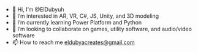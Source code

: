 - 👋 Hi, I’m @ElDubyuh
- 👀 I’m interested in AR, VR, C#, JS, Unity, and 3D modeling
- 🌱 I’m currently learning Power Platform and Python
- 💞️ I’m looking to collaborate on games, utility software, and audio/video software
- 📫 How to reach me eldubyacreates@gmail.com

<!---
ElDubyuh/ElDubyuh is a ✨ special ✨ repository because its `README.md` (this file) appears on your GitHub profile.
You can click the Preview link to take a look at your changes.
--->
